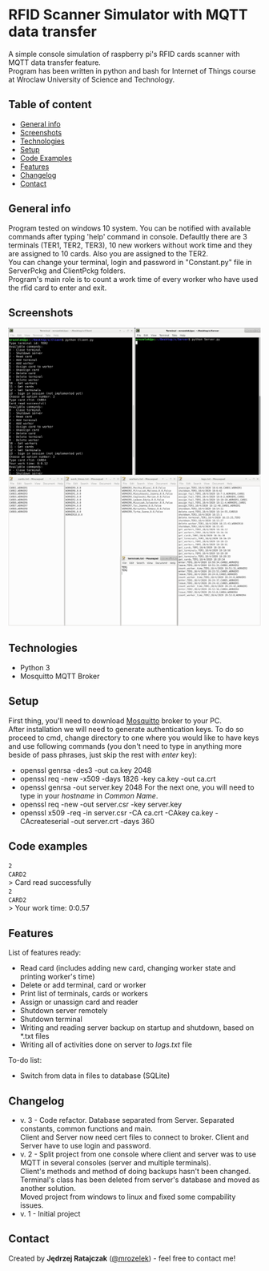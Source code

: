 # RFID Scanner Simulator with MQTT data transfer
A simple console simulation of raspberry pi's RFID cards scanner with MQTT data transfer feature.  
Program has been written in python and bash for Internet of Things course at Wroclaw University of Science and Technology.

## Table of content
* [General info](#general-info)
* [Screenshots](#screenshots)
* [Technologies](#technologies)
* [Setup](#setup)
* [Code Examples](#code-examples)
* [Features](#features)
* [Changelog](#changelog)
* [Contact](#contact)

## General info
Program tested on windows 10 system. 
You can be notified with available commands after typing 'help' command in console. Defaultly there are 3 terminals (TER1, TER2, TER3),
10 new workers without work time and they are assigned to 10 cards. Also you are assigned to the TER2.  
You can change your terminal, login and password in "Constant.py" file in ServerPckg and ClientPckg folders.  
Program's main role is to count a work time of every worker who have used the rfid card to enter and exit.

## Screenshots
![Example screenshot](./img/work_example.PNG)
![Example screenshot](./img/files_example.PNG)

## Technologies
* Python 3
* Mosquitto MQTT Broker

## Setup
First thing, you'll need to download [Mosquitto](https://mosquitto.org/download/) broker to your PC.  
After installation we will need to generate authentication keys. To do so proceed to cmd, change directory to one where you would like to have keys and use following commands (you don't need to type in anything more beside of pass phrases, just skip the rest with *enter* key):
- openssl genrsa -des3 -out ca.key 2048
- openssl req -new -x509 -days 1826 -key ca.key -out ca.crt
- openssl genrsa -out server.key 2048
For the next one, you will need to type in your *hostname* in *Common Name*.
- openssl req -new -out server.csr -key server.key
- openssl x509 -req -in server.csr -CA ca.crt -CAkey ca.key -CAcreateserial -out server.crt -days 360

## Code examples
`2`  
`CARD2`  
\> Card read successfully  
`2`  
`CARD2`  
\> Your work time: 0:0.57

## Features
List of features ready:
* Read card (includes adding new card, changing worker state and printing worker's time)
* Delete or add terminal, card or worker
* Print list of terminals, cards or workers
* Assign or unassign card and reader
* Shutdown server remotely
* Shutdown terminal
* Writing and reading server backup on startup and shutdown, based on *.txt files
* Writing all of activities done on server to *logs.txt* file

To-do list:
* Switch from data in files to database (SQLite)

## Changelog
- v. 3 - Code refactor. Database separated from Server. Separated constants, common functions and main.  
Client and Server now need cert files to connect to broker. Client and Server have to use login and password.
- v. 2 - Split project from one console where client and server was to use MQTT in several consoles (server and multiple terminals).  
Client's methods and method of doing backups hasn't been changed.  
Terminal's class has been deleted from server's database and moved as another solution.  
Moved project from windows to linux and fixed some compability issues.
- v. 1 - Initial project

## Contact
Created by **Jędrzej Ratajczak** ([@mrozelek](https://github.com/Mrozelek)) - feel free to contact me!
